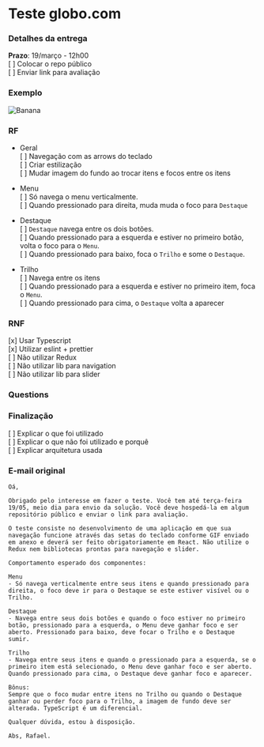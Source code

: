 # Teste globo.com


### Detalhes da entrega
**Prazo**: 19/março - 12h00  
[ ] Colocar o repo público  
[ ] Enviar link para avaliação

### Exemplo  
![Banana](./teste-globoplay-tv.gif)

### RF  
- Geral  
[ ] Navegação com as arrows do teclado  
[ ] Criar estilização  
[ ] Mudar imagem do fundo ao trocar itens e focos entre os itens

- Menu  
[ ] Só navega o menu verticalmente.  
[ ] Quando pressionado para direita, muda muda o foco para `Destaque`  

- Destaque  
[ ] `Destaque` navega entre os dois botões.  
[ ] Quando pressionado para a esquerda e estiver no primeiro botão, volta o foco para o `Menu`.  
[ ] Quando pressionado para baixo, foca o `Trilho` e some o `Destaque`.

- Trilho  
[ ] Navega entre os itens  
[ ] Quando pressionado para a esquerda e estiver no primeiro item, foca o `Menu`.  
[ ] Quando pressionado para cima, o `Destaque` volta a aparecer

### RNF
[x] Usar Typescript  
[x] Utilizar eslint + prettier  
[ ] Não utilizar Redux  
[ ] Não utilizar lib para navigation  
[ ] Não utilizar lib para slider

### Questions

### Finalização
[ ] Explicar o que foi utilizado  
[ ] Explicar o que não foi utilizado e porquê  
[ ] Explicar arquitetura usada  

### E-mail original
```
Oá,

Obrigado pelo interesse em fazer o teste. Você tem até terça-feira 19/05, meio dia para envio da solução. Você deve hospedá-la em algum repositório público e enviar o link para avaliação.

O teste consiste no desenvolvimento de uma aplicação em que sua navegação funcione através das setas do teclado conforme GIF enviado em anexo e deverá ser feito obrigatoriamente em React. Não utilize o Redux nem bibliotecas prontas para navegação e slider.

Comportamento esperado dos componentes:

Menu
- Só navega verticalmente entre seus itens e quando pressionado para direita, o foco deve ir para o Destaque se este estiver visível ou o Trilho.

Destaque
- Navega entre seus dois botões e quando o foco estiver no primeiro botão, pressionado para a esquerda, o Menu deve ganhar foco e ser aberto. Pressionado para baixo, deve focar o Trilho e o Destaque sumir.

Trilho
- Navega entre seus itens e quando o pressionado para a esquerda, se o primeiro item está selecionado, o Menu deve ganhar foco e ser aberto. Quando pressionado para cima, o Destaque deve ganhar foco e aparecer.

Bônus:
Sempre que o foco mudar entre itens no Trilho ou quando o Destaque ganhar ou perder foco para o Trilho, a imagem de fundo deve ser alterada. TypeScript é um diferencial.

Qualquer dúvida, estou à disposição.

Abs, Rafael.
```
